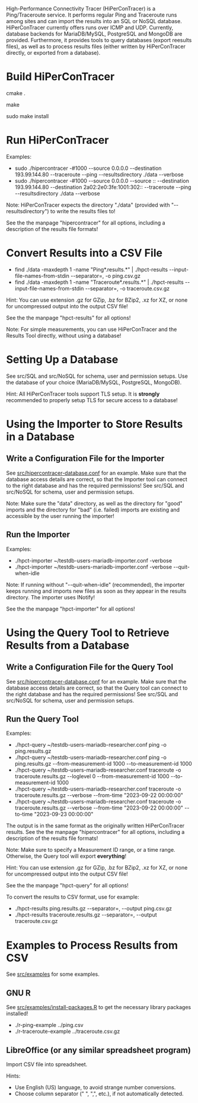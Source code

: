 High-Performance Connectivity Tracer (HiPerConTracer) is a Ping/Traceroute service. It performs regular Ping and Traceroute runs among sites and can import the results into an SQL or NoSQL database. HiPerConTracer currently offers runs over ICMP and UDP. Currently, database backends for MariaDB/MySQL, PostgreSQL and MongoDB are provided. Furthermore, it provides tools to query databases (export reesults files), as well as to process results files (either written by HiPerConTracer directly, or exported from a database).


# Build HiPerConTracer

cmake .

make

sudo make install


# Run HiPerConTracer

Examples:
- sudo ./hipercontracer -#1000 --source 0.0.0.0 --destination 193.99.144.80 --traceroute --ping --resultsdirectory ./data --verbose
- sudo ./hipercontracer -#1000 --source 0.0.0.0 --source :: --destination 193.99.144.80 --destination 2a02:2e0:3fe:1001:302:: --traceroute --ping --resultsdirectory ./data --verbose

Note: HiPerConTracer expects the directory "./data" (provided with "--resultsdirectory") to write the results files to!

See the the manpage "hipercontracer" for all options, including a description of the results file formats!


# Convert Results into a CSV File

- find ./data -maxdepth 1 -name "Ping*.results.*" | ./hpct-results --input-file-names-from-stdin --separator=, -o ping.csv.gz
- find ./data -maxdepth 1 -name "Traceroute*.results.*" | ./hpct-results --input-file-names-from-stdin --separator=, -o traceroute.csv.gz

Hint: You can use extension .gz for GZip, .bz for BZip2, .xz for XZ, or none for uncompressed output into the output CSV file!

See the the manpage "hpct-results" for all options!

Note: For simple measurements, you can use HiPerConTracer and the Results Tool directly, without using a database!


# Setting Up a Database

See src/SQL and src/NoSQL for schema, user and permission setups. Use the database of your choice (MariaDB/MySQL, PostgreSQL, MongoDB).

Hint: All HiPerConTracer tools support TLS setup. It is **strongly** recommended to properly setup TLS for secure access to a database!


# Using the Importer to Store Results in a Database

## Write a Configuration File for the Importer

See [src/hipercontracer-database.conf](src/hipercontracer-database.conf) for an example. Make sure that the database access details are correct, so that the Importer tool can connect to the right database and has the required permissions! See src/SQL and src/NoSQL for schema, user and permission setups.

Note: Make sure the "data" directory, as well as the directory for "good" imports and the directory for "bad" (i.e. failed) imports are existing and accessible by the user running the importer!

## Run the Importer

Examples:
- ./hpct-importer ~/testdb-users-mariadb-importer.conf -verbose
- ./hpct-importer ~/testdb-users-mariadb-importer.conf -verbose --quit-when-idle

Note: If running without "--quit-when-idle" (recommended), the importer keeps running and imports new files as soon as they appear in the results directory. The importer uses INotify!

See the the manpage "hpct-importer" for all options!


# Using the Query Tool to Retrieve Results from a Database

## Write a Configuration File for the Query Tool

See [src/hipercontracer-database.conf](src/hipercontracer-database.conf) for an example. Make sure that the database access details are correct, so that the Query tool can connect to the right database and has the required permissions! See src/SQL and src/NoSQL for schema, user and permission setups.

## Run the Query Tool

Examples:
- ./hpct-query ~/testdb-users-mariadb-researcher.conf ping -o ping.results.gz
- ./hpct-query ~/testdb-users-mariadb-researcher.conf ping -o ping.results.gz --from-measurement-id 1000 --to-measurement-id 1000
- ./hpct-query ~/testdb-users-mariadb-researcher.conf traceroute -o traceroute.results.gz --loglevel 0 --from-measurement-id 1000 --to-measurement-id 1000
- ./hpct-query ~/testdb-users-mariadb-researcher.conf traceroute -o traceroute.results.gz --verbose --from-time "2023-09-22 00:00:00"
- ./hpct-query ~/testdb-users-mariadb-researcher.conf traceroute -o traceroute.results.gz --verbose --from-time "2023-09-22 00:00:00" --to-time "2023-09-23 00:00:00"

The output is in the same format as the originally written HiPerConTracer results. See the the manpage "hipercontracer" for all options, including a description of the results file formats!

Note: Make sure to specify a Measurement ID range, or a time range. Otherwise, the Query tool will export **everything**!

Hint: You can use extension .gz for GZip, .bz for BZip2, .xz for XZ, or none for uncompressed output into the output CSV file!

See the the manpage "hpct-query" for all options!

To convert the results to CSV format, use for example:
- ./hpct-results ping.results.gz --separator=, --output ping.csv.gz
- ./hpct-results traceroute.results.gz --separator=, --output traceroute.csv.gz


# Examples to Process Results from CSV

See [src/examples](src/examples) for some examples.

## GNU R

See [src/examples/install-packages.R](src/results-examples/install-packages.R) to get the necessary library packages installed!

- ./r-ping-example ../ping.csv
- ./r-traceroute-example ../traceroute.csv.gz

## LibreOffice (or any similar spreadsheet program)

Import CSV file into spreadsheet.

Hints:
- Use English (US) language, to avoid strange number conversions.
- Choose column separator (" ", ",", etc.), if not automatically detected.
